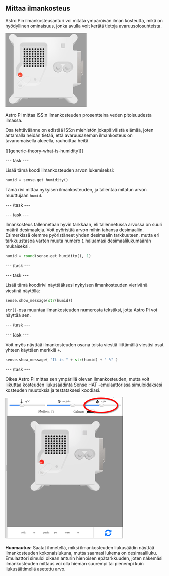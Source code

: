 ## Mittaa ilmankosteus

Astro Pin ilmankosteusanturi voi mitata ympäröivän ilman kosteutta, mikä on hyödyllinen ominaisuus, jonka avulla voit kerätä tietoja avaruusolosuhteista.

![Trinket Sense HAT -emulaattori ajamassa esimerkkiohjelmaa, joka vierittää ilmankosteuden arvoa LED-matriisin läpi valkoisin kirjaimin](images/M0_3.gif)

Astro Pi mittaa ISS:n ilmankosteuden prosentteina veden pitoisuudesta ilmassa.

Osa tehtäväänne on edistää ISS:n miehistön jokapäiväistä elämää, joten antamalla heidän tietää, että avaruusaseman ilmankosteus on tavanomaisella alueella, rauhoittaa heitä.

[[[generic-theory-what-is-humidity]]]

--- task ---

Lisää tämä koodi ilmankosteuden arvon lukemiseksi:

```python
humid = sense.get_humidity()
```

Tämä rivi mittaa nykyisen ilmankosteuden, ja tallentaa mitatun arvon muuttujaan `humid`.

--- /task ---

--- task ---

Ilmankosteus tallennetaan hyvin tarkkaan, eli tallennetussa arvossa on suuri määrä desimaaleja. Voit pyöristää arvon mihin tahansa desimaaliin. Esimerkissä olemme pyöristäneet yhden desimaalin tarkkuuteen, mutta eri tarkkuustasoa varten muuta numero `1` haluamasi desimaalilukumäärän mukaiseksi.

```python
humid = round(sense.get_humidity(), 1)
```

--- /task ---

--- task ---

Lisää tämä koodirivi näyttääksesi nykyisen ilmankosteuden vierivänä viestinä näytöllä:

```python
sense.show_message(str(humid))
```

`str()`-osa muuntaa ilmankosteuden numerosta tekstiksi, jotta Astro Pi voi näyttää sen.

--- /task ---

--- task ---

Voit myös näyttää ilmankosteuden osana toista viestiä liittämällä viestisi osat yhteen käyttäen merkkiä `+`.

```python
sense.show_message( "It is " + str(humid) + " %" )
```

--- /task ---

Oikea Astro Pi mittaa sen ympärillä olevan ilmankosteuden, mutta voit liikuttaa kosteuden liukusäädintä Sense HAT -emulaattorissa simuloidaksesi kosteuden muutoksia ja testataksesi koodiasi.

![Merkitty ruutukaappaus Sense HAT -emulaattorista, jossa on koodi-ikkuna vasemmalla ja emulaattori oikealla. Liukusäädin, jota käytetään ilmankosteuden muuttamiseen, on ympyröitynä oikeassa yläkulmassa](images/humidity-slider.png)

**Huomautus:** Saatat ihmetellä, miksi ilmankosteuden liukusäädin näyttää ilmankosteuden kokonaislukuna, mutta saamasi lukema on desimaaliluku. Emulaattori simuloi oikean anturin hienoisen epätarkkuuden, joten näkemäsi ilmankosteuden mittaus voi olla hieman suurempi tai pienempi kuin liukusäätimellä asetettu arvo.
